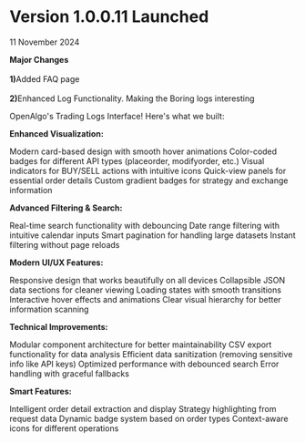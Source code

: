 # Version 1.0.0.11 Launched

11 November 2024

**Major Changes**\
\
**1)**&#x41;dded FAQ page\
\
**2)**&#x45;nhanced Log Functionality. Making the Boring logs interesting

OpenAlgo's Trading Logs Interface! Here's what we built:

**Enhanced Visualization:**

Modern card-based design with smooth hover animations Color-coded badges for different API types (placeorder, modifyorder, etc.) Visual indicators for BUY/SELL actions with intuitive icons Quick-view panels for essential order details Custom gradient badges for strategy and exchange information

**Advanced Filtering & Search:**

Real-time search functionality with debouncing Date range filtering with intuitive calendar inputs Smart pagination for handling large datasets Instant filtering without page reloads

**Modern UI/UX Features:**

Responsive design that works beautifully on all devices Collapsible JSON data sections for cleaner viewing Loading states with smooth transitions Interactive hover effects and animations Clear visual hierarchy for better information scanning

**Technical Improvements:**

Modular component architecture for better maintainability CSV export functionality for data analysis Efficient data sanitization (removing sensitive info like API keys) Optimized performance with debounced search Error handling with graceful fallbacks

**Smart Features:**

Intelligent order detail extraction and display Strategy highlighting from request data Dynamic badge system based on order types Context-aware icons for different operations
